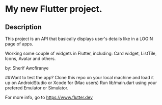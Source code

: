 # My new Flutter project.

## Description
This project is an API that basically displays user's details like in a LOGIN page of apps.

Working some couple of widgets in Flutter, including: Card widget, ListTile, Icons, Avatar and others.

by: Sherif Awofiranye

##Want to test the app?
Clone this repo on your local machine and load it up on AndroidStudio or Xcode for (Mac users) Run lib/main.dart using your prefered Emulator or Simulator.

For more info, go to https://www.flutter.dev
